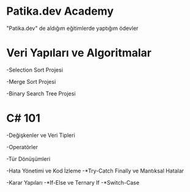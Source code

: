 # Patika.dev Academy
"Patika.dev" de aldığım eğitimlerde yaptığım ödevler

# Veri Yapıları ve Algoritmalar
-Selection Sort Projesi

-Merge Sort Projesi

-Binary Search Tree Projesi

# C# 101
-Değişkenler ve Veri Tipleri

-Operatörler

-Tür Dönüşümleri

-Hata Yönetimi ve Kod İzleme
-*Try-Catch Finally ve Mantıksal Hatalar

-Karar Yapıları
-*If-Else ve Ternary If
-*Switch-Case
